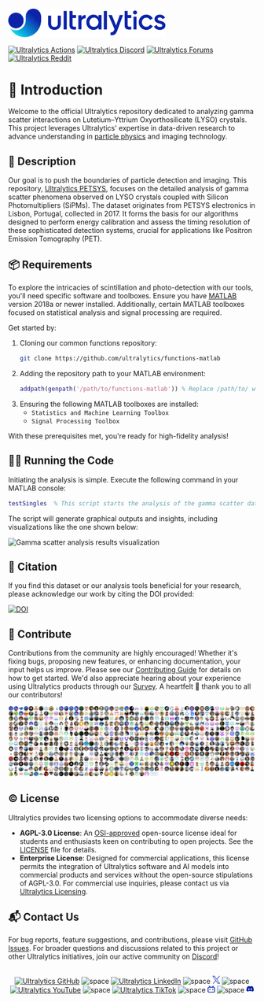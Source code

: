 <a href="https://www.ultralytics.com/"><img src="https://raw.githubusercontent.com/ultralytics/assets/main/logo/Ultralytics_Logotype_Original.svg" width="320" alt="Ultralytics logo"></a>

[![Ultralytics Actions](https://github.com/ultralytics/petsys/actions/workflows/format.yml/badge.svg)](https://github.com/ultralytics/petsys/actions/workflows/format.yml)
[![Ultralytics Discord](https://img.shields.io/discord/1089800235347353640?logo=discord&logoColor=white&label=Discord&color=blue)](https://discord.com/invite/ultralytics)
[![Ultralytics Forums](https://img.shields.io/discourse/users?server=https%3A%2F%2Fcommunity.ultralytics.com&logo=discourse&label=Forums&color=blue)](https://community.ultralytics.com/)
[![Ultralytics Reddit](https://img.shields.io/reddit/subreddit-subscribers/ultralytics?style=flat&logo=reddit&logoColor=white&label=Reddit&color=blue)](https://reddit.com/r/ultralytics)

# 🚀 Introduction

Welcome to the official Ultralytics repository dedicated to analyzing gamma scatter interactions on Lutetium–Yttrium Oxyorthosilicate (LYSO) crystals. This project leverages Ultralytics' expertise in data-driven research to advance understanding in [particle physics](https://home.cern/science/physics) and imaging technology.

## 📜 Description

Our goal is to push the boundaries of particle detection and imaging. This repository, [Ultralytics PETSYS](https://github.com/ultralytics/petsys), focuses on the detailed analysis of gamma scatter phenomena observed on LYSO crystals coupled with Silicon Photomultipliers (SiPMs). The dataset originates from PETSYS electronics in Lisbon, Portugal, collected in 2017. It forms the basis for our algorithms designed to perform energy calibration and assess the timing resolution of these sophisticated detection systems, crucial for applications like Positron Emission Tomography (PET).

## 📦 Requirements

To explore the intricacies of scintillation and photo-detection with our tools, you'll need specific software and toolboxes. Ensure you have [MATLAB](https://www.mathworks.com/products/matlab.html) version 2018a or newer installed. Additionally, certain MATLAB toolboxes focused on statistical analysis and signal processing are required.

Get started by:

1.  Cloning our common functions repository:
    ```bash
    git clone https://github.com/ultralytics/functions-matlab
    ```
2.  Adding the repository path to your MATLAB environment:
    ```matlab
    addpath(genpath('/path/to/functions-matlab')) % Replace /path/to/ with the actual directory
    ```
3.  Ensuring the following MATLAB toolboxes are installed:
    -   `Statistics and Machine Learning Toolbox`
    -   `Signal Processing Toolbox`

With these prerequisites met, you're ready for high-fidelity analysis!

## 🏃‍♀️ Running the Code

Initiating the analysis is simple. Execute the following command in your MATLAB console:

```matlab
testSingles  % This script starts the analysis of the gamma scatter dataset
```

The script will generate graphical outputs and insights, including visualizations like the one shown below:

<img src="https://raw.githubusercontent.com/ultralytics/petsys/main/results.png" alt="Gamma scatter analysis results visualization">

## 📑 Citation

If you find this dataset or our analysis tools beneficial for your research, please acknowledge our work by citing the DOI provided:

[![DOI](https://zenodo.org/badge/133869433.svg)](https://zenodo.org/badge/latestdoi/133869433)

## 🤝 Contribute

Contributions from the community are highly encouraged! Whether it's fixing bugs, proposing new features, or enhancing documentation, your input helps us improve. Please see our [Contributing Guide](https://docs.ultralytics.com/help/contributing/) for details on how to get started. We'd also appreciate hearing about your experience using Ultralytics products through our [Survey](https://www.ultralytics.com/survey?utm_source=github&utm_medium=social&utm_campaign=Survey). A heartfelt 🙏 thank you to all our contributors!

[![Ultralytics open-source contributors](https://raw.githubusercontent.com/ultralytics/assets/main/im/image-contributors.png)](https://github.com/ultralytics/ultralytics/graphs/contributors)

## ©️ License

Ultralytics provides two licensing options to accommodate diverse needs:

-   **AGPL-3.0 License**: An [OSI-approved](https://opensource.org/license/agpl-v3) open-source license ideal for students and enthusiasts keen on contributing to open projects. See the [LICENSE](https://github.com/ultralytics/ultralytics/blob/main/LICENSE) file for details.
-   **Enterprise License**: Designed for commercial applications, this license permits the integration of Ultralytics software and AI models into commercial products and services without the open-source stipulations of AGPL-3.0. For commercial use inquiries, please contact us via [Ultralytics Licensing](https://www.ultralytics.com/license).

## 📬 Contact Us

For bug reports, feature suggestions, and contributions, please visit [GitHub Issues](https://github.com/ultralytics/petsys/issues). For broader questions and discussions related to this project or other Ultralytics initiatives, join our active community on [Discord](https://discord.com/invite/ultralytics)!

<br>
<div align="center">
  <a href="https://github.com/ultralytics"><img src="https://github.com/ultralytics/assets/raw/main/social/logo-social-github.png" width="3%" alt="Ultralytics GitHub"></a>
  <img src="https://github.com/ultralytics/assets/raw/main/social/logo-transparent.png" width="3%" alt="space">
  <a href="https://www.linkedin.com/company/ultralytics/"><img src="https://github.com/ultralytics/assets/raw/main/social/logo-social-linkedin.png" width="3%" alt="Ultralytics LinkedIn"></a>
  <img src="https://github.com/ultralytics/assets/raw/main/social/logo-transparent.png" width="3%" alt="space">
  <a href="https://twitter.com/ultralytics"><img src="https://github.com/ultralytics/assets/raw/main/social/logo-social-twitter.png" width="3%" alt="Ultralytics Twitter"></a>
  <img src="https://github.com/ultralytics/assets/raw/main/social/logo-transparent.png" width="3%" alt="space">
  <a href="https://youtube.com/ultralytics"><img src="https://github.com/ultralytics/assets/raw/main/social/logo-social-youtube.png" width="3%" alt="Ultralytics YouTube"></a>
  <img src="https://github.com/ultralytics/assets/raw/main/social/logo-transparent.png" width="3%" alt="space">
  <a href="https://www.tiktok.com/@ultralytics"><img src="https://github.com/ultralytics/assets/raw/main/social/logo-social-tiktok.png" width="3%" alt="Ultralytics TikTok"></a>
  <img src="https://github.com/ultralytics/assets/raw/main/social/logo-transparent.png" width="3%" alt="space">
  <a href="https://ultralytics.com/bilibili"><img src="https://github.com/ultralytics/assets/raw/main/social/logo-social-bilibili.png" width="3%" alt="Ultralytics BiliBili"></a>
  <img src="https://github.com/ultralytics/assets/raw/main/social/logo-transparent.png" width="3%" alt="space">
  <a href="https://discord.com/invite/ultralytics"><img src="https://github.com/ultralytics/assets/raw/main/social/logo-social-discord.png" width="3%" alt="Ultralytics Discord"></a>
</div>
